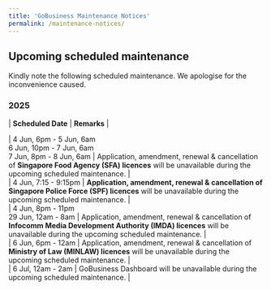 ```yaml
---
title: 'GoBusiness Maintenance Notices'
permalink: /maintenance-notices/
---
```


## Upcoming scheduled maintenance

Kindly note the following scheduled maintenance. We apologise for the inconvenience caused. 


### 2025 

| **Scheduled Date** | **Remarks** |  

   


| 4 Jun, 6pm - 5 Jun, 6am<br>6 Jun, 10pm - 7 Jun, 6am<br>7 Jun, 8pm - 8 Jun, 6am | Application, amendment, renewal & cancellation of **Singapore Food Agency (SFA) licences** will be unavailable during the upcoming scheduled maintenance. |            
| 4 Jun, 7:15 - 9:15pm | **Application, amendment, renewal & cancellation of Singapore Police Force (SPF) licences** will be unavailable during the upcoming scheduled maintenance. |   
| 4 Jun, 8pm - 11pm<br>29 Jun, 12am - 8am | Application, amendment, renewal & cancellation of **Infocomm Media Development Authority (IMDA) licences** will be unavailable during the upcoming scheduled maintenance. |       
| 6 Jun, 6pm - 12am | Application, amendment, renewal & cancellation of **Ministry of Law (MINLAW) licences** will be unavailable during the upcoming scheduled maintenance. |    
| 6 Jul, 12am - 2am | GoBusiness Dashboard will be unavailable during the upcoming scheduled maintenance. |    


<script src="/jquery/jquery.min.js"></script> <script src="/jquery/resize-tables.js"></script>
